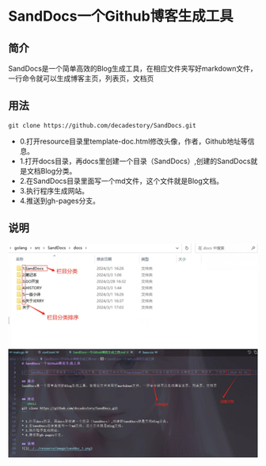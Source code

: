 # SandDocs一个Github博客生成工具

<!-- SandDocs是一个简单高效的Blog生成工具，在相应文件夹写好markdown文件，一行命令就可以生成博客主页，列表页，文档页 [2024-02-01] -->

## 简介
SandDocs是一个简单高效的Blog生成工具，在相应文件夹写好markdown文件，一行命令就可以生成博客主页，列表页，文档页


## 用法
```shell
git clone https://github.com/decadestory/SandDocs.git
```
* 0.打开resource目录里template-doc.html修改头像，作者，Github地址等信息。
* 1.打开docs目录，再docs里创建一个目录（SandDocs）,创建的SandDocs就是文档Blog分类。
* 2.在SandDocs目录里面写一个md文件，这个文件就是Blog文档。
* 3.执行程序生成网站。
* 4.推送到gh-pages分支。

## 说明
![](../../resource/image/sanddoc_1.png)
![](../../resource/image/sanddoc_2.png)

